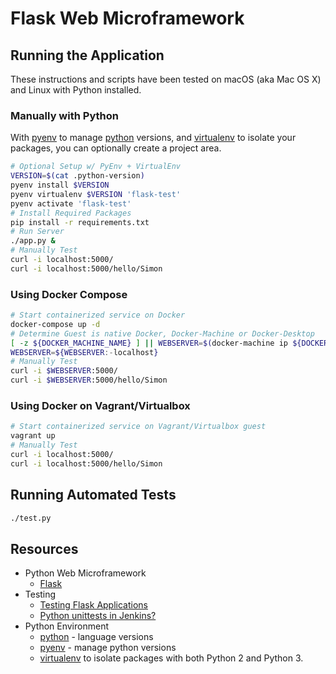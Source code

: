 # **Flask Web Microframework**

## **Running the Application**

These instructions and scripts have been tested on macOS (aka Mac OS X) and Linux with Python installed.

### **Manually with Python**

With [pyenv](https://github.com/pyenv/pyenv) to manage [python](https://www.python.org/) versions, and [virtualenv](https://virtualenv.pypa.io) to isolate your packages, you can optionally create a project area.

```bash
# Optional Setup w/ PyEnv + VirtualEnv
VERSION=$(cat .python-version)
pyenv install $VERSION
pyenv virtualenv $VERSION 'flask-test'
pyenv activate 'flask-test'
# Install Required Packages
pip install -r requirements.txt
# Run Server
./app.py &
# Manually Test
curl -i localhost:5000/
curl -i localhost:5000/hello/Simon
```

### **Using Docker Compose**

```bash
# Start containerized service on Docker
docker-compose up -d
# Determine Guest is native Docker, Docker-Machine or Docker-Desktop
[ -z ${DOCKER_MACHINE_NAME} ] || WEBSERVER=$(docker-machine ip ${DOCKER_MACHINE_NAME})
WEBSERVER=${WEBSERVER:-localhost}
# Manually Test
curl -i $WEBSERVER:5000/
curl -i $WEBSERVER:5000/hello/Simon
```

### **Using Docker on Vagrant/Virtualbox**

```bash
# Start containerized service on Vagrant/Virtualbox guest
vagrant up
# Manually Test
curl -i localhost:5000/
curl -i localhost:5000/hello/Simon
```

## **Running Automated Tests**

```bash
./test.py
```

## Resources

* Python Web Microframework
    * [Flask](http://flask.pocoo.org/)
* Testing
    * [Testing Flask Applications](http://flask.pocoo.org/docs/1.0/testing/)
    * [Python unittests in Jenkins?](https://stackoverflow.com/questions/11241781/python-unittests-in-jenkins)
* Python Environment
    * [python](https://www.python.org/) - language versions
    * [pyenv](https://github.com/pyenv/pyenv) - manage python versions
    * [virtualenv](https://virtualenv.pypa.io) to isolate packages with both Python 2 and Python 3.